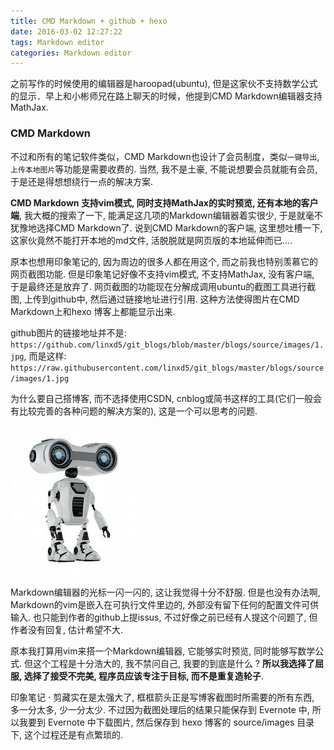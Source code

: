 ```yaml
---
title: CMD Markdown + github + hexo
date: 2016-03-02 12:27:22
tags: Markdown editor
categories: Markdown editor
---
```



之前写作的时候使用的编辑器是haroopad(ubuntu), 但是这家伙不支持数学公式的显示．早上和小彬师兄在路上聊天的时候，他提到CMD Markdown编辑器支持MathJax. 

### CMD Markdown

不过和所有的笔记软件类似，CMD Markdown也设计了会员制度，类似`一键导出`, `上传本地图片`等功能是需要收费的. 当然, 我不是土豪, 不能说想要会员就能有会员, 于是还是得想想绕行一点的解决方案.

**CMD Markdown 支持vim模式, 同时支持MathJax的实时预览, 还有本地的客户端**, 我大概的搜索了一下, 能满足这几项的Markdown编辑器着实很少, 于是就毫不犹豫地选择CMD Markdown了. 说到CMD Markdown的客户端, 这里想吐槽一下, 这家伙竟然不能打开本地的md文件, 活脱脱就是网页版的本地延伸而已....

原本也想用印象笔记的, 因为周边的很多人都在用这个, 而之前我也特别羡慕它的网页截图功能. 但是印象笔记好像不支持vim模式, 不支持MathJax, 没有客户端, 于是最终还是放弃了. 网页截图的功能现在分解成调用ubuntu的截图工具进行截图, 上传到github中, 然后通过链接地址进行引用. 这种方法使得图片在CMD Markdown上和hexo 博客上都能显示出来.

github图片的链接地址并不是: 
`https://github.com/linxd5/git_blogs/blob/master/blogs/source/images/1.jpg`, 
而是这样:
`https://raw.githubusercontent.com/linxd5/git_blogs/master/blogs/source/images/1.jpg`

为什么要自己搭博客, 而不选择使用CSDN, cnblog或简书这样的工具(它们一般会有比较完善的各种问题的解决方案的), 这是一个可以思考的问题. 

![这是测试图片](https://raw.githubusercontent.com/linxd5/git_blogs/master/blogs/source/images/1.jpg)


Markdown编辑器的光标一闪一闪的, 这让我觉得十分不舒服. 但是也没有办法啊, Markdown的vim是嵌入在可执行文件里边的, 外部没有留下任何的配置文件可供输入. 也只能到作者的github上提issus, 不过好像之前已经有人提这个问题了, 但作者没有回复, 估计希望不大.

原本我打算用vim来搭一个Markdown编辑器, 它能够实时预览, 同时能够写数学公式. 但这个工程是十分浩大的, 我不禁问自己, 我要的到底是什么 ? **所以我选择了屈服, 选择了接受不完美, 程序员应该专注于目标, 而不是重复造轮子**.

印象笔记 $\cdot$ 剪藏实在是太强大了, 框框箭头正是写博客截图时所需要的所有东西, 多一分太多, 少一分太少. 不过因为截图处理后的结果只能保存到 Evernote 中, 所以我要到 Evernote 中下载图片, 然后保存到 hexo 博客的 source/images 目录下, 这个过程还是有点繁琐的.